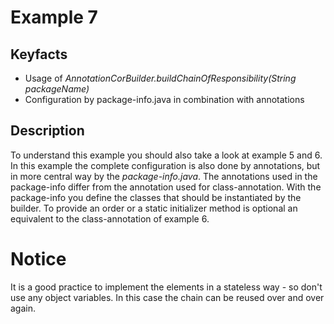 # Example 7
## Keyfacts
- Usage of _AnnotationCorBuilder.buildChainOfResponsibility(String packageName)_
- Configuration by package-info.java in combination with annotations

## Description
To understand this example you should also take a look at example 5 and 6.
In this example the complete configuration is also done by annotations, but in more central way by the 
_package-info.java_. The annotations used in the package-info differ from the annotation used for class-annotation.
With the package-info you define the classes that should be instantiated by the builder. To provide an order or a static
initializer method is optional an equivalent to the class-annotation of example 6.

# Notice
It is a good practice to implement the elements in a stateless way - so don't use any object variables. In this case
the chain can be reused over and over again.